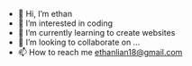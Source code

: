 - 👋 Hi, I’m ethan
- 👀 I’m interested in coding 
- 🌱 I’m currently learning to create websites
- 💞️ I’m looking to collaborate on ...
- 📫 How to reach me ethanlian18@gmail.com

<!---
hiimteddie/hiimteddie is a ✨ special ✨ repository because its `README.md` (this file) appears on your GitHub profile.
You can click the Preview link to take a look at your changes.
--->
